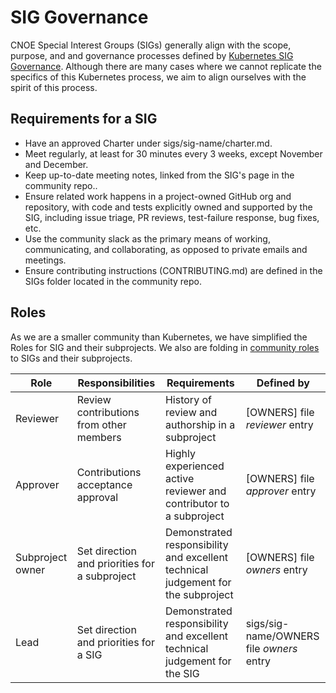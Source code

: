 # SIG Governance

CNOE Special Interest Groups (SIGs) generally align with the scope, purpose, and and governance processes defined by [Kubernetes SIG Governance](https://github.com/kubernetes/community/blob/master/committee-steering/governance/sig-governance.md). Although there are many cases where we cannot replicate the specifics of this Kubernetes process, we aim to align ourselves with the spirit of this process.

## Requirements for a SIG

- Have an approved Charter under sigs/sig-name/charter.md.
- Meet regularly, at least for 30 minutes every 3 weeks, except November and
  December.
- Keep up-to-date meeting notes, linked from the SIG's page in the community
  repo..
- Ensure related work happens in a project-owned GitHub org and repository,
  with code and tests explicitly owned and supported by the SIG, including
  issue triage, PR reviews, test-failure response, bug fixes, etc.
- Use the community slack as the primary means of working, communicating,
  and collaborating, as opposed to private emails and meetings.
- Ensure contributing instructions (CONTRIBUTING.md) are defined in the SIGs
  folder located in the community repo.

## Roles

As we are a smaller community than Kubernetes, we have simplified the Roles for SIG and their subprojects. We also are folding in [community roles](https://github.com/kubernetes/community/blob/master/community-membership.md) to SIGs and their subprojects.


| Role | Responsibilities | Requirements | Defined by |
| -----| ---------------- | ------------ | -------|
| Reviewer | Review contributions from other members | History of review and authorship in a subproject | [OWNERS] file *reviewer* entry |
| Approver | Contributions acceptance approval| Highly experienced active reviewer and contributor to a subproject | [OWNERS] file *approver* entry|
| Subproject owner | Set direction and priorities for a subproject | Demonstrated responsibility and excellent technical judgement for the subproject | [OWNERS] file *owners* entry |
| Lead | Set direction and priorities for a SIG | Demonstrated responsibility and excellent technical judgement for the SIG | sigs/sig-name/OWNERS file *owners* entry |